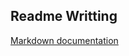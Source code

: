 ## Readme Writting

[Markdown documentation](https://docs.github.com/en/github/creating-cloning-and-archiving-repositories)
